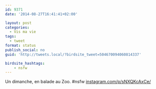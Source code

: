 ```yaml
---
id: 9371
date: '2014-08-27T16:41:41+02:00'

layout: post
categories:
  - Vis ma vie
tags:
  - tweet
format: status
publish_social: no
guid: 'http://tweets.local/?birdsite_tweet=504670094060814337'

birdsite_hashtags:
    - nsfw
---
```


Un dimanche, en balade au Zoo. #nsfw [instagram.com/p/sNXQKcAxCe/](http://instagram.com/p/sNXQKcAxCe/)
